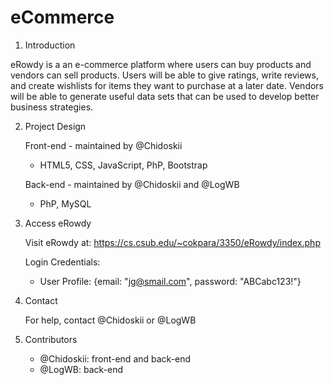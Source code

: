 # eCommerce

1. Introduction

eRowdy is a an e-commerce platform where users can buy products and vendors can sell products. Users will be able to give ratings, write reviews, and create wishlists for items they want to purchase at a later date. Vendors will be able to generate useful data sets that can be used to develop better business strategies.

2. Project Design

   Front-end - maintained by @Chidoskii

   - HTML5, CSS, JavaScript, PhP, Bootstrap

   Back-end - maintained by @Chidoskii and @LogWB

   - PhP, MySQL

3. Access eRowdy

   Visit eRowdy at: https://cs.csub.edu/~cokpara/3350/eRowdy/index.php

   Login Credentials:

   - User Profile: {email: "jg@smail.com", password: "ABCabc123!"}

4. Contact

   For help, contact @Chidoskii or @LogWB

5. Contributors
   - @Chidoskii: front-end and back-end
   - @LogWB: back-end

